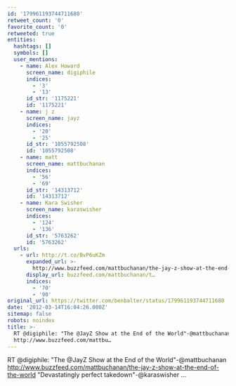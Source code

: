 ```yaml
---
id: '179961193744711680'
retweet_count: '0'
favorite_count: '0'
retweeted: true
entities:
  hashtags: []
  symbols: []
  user_mentions:
    - name: Alex Howard
      screen_name: digiphile
      indices:
        - '3'
        - '13'
      id_str: '1175221'
      id: '1175221'
    - name: j z
      screen_name: jayz
      indices:
        - '20'
        - '25'
      id_str: '1055792508'
      id: '1055792508'
    - name: matt
      screen_name: mattbuchanan
      indices:
        - '56'
        - '69'
      id_str: '14313712'
      id: '14313712'
    - name: Kara Swisher
      screen_name: karaswisher
      indices:
        - '124'
        - '136'
      id_str: '5763262'
      id: '5763262'
  urls:
    - url: http://t.co/BvP6uKZm
      expanded_url: >-
        http://www.buzzfeed.com/mattbuchanan/the-jay-z-show-at-the-end-of-the-world
      display_url: buzzfeed.com/mattbuchanan/t…
      indices:
        - '70'
        - '90'
original_url: https://twitter.com/benbalter/status/179961193744711680
date: '2012-03-14T16:04:26.000Z'
sitemap: false
robots: noindex
title: >-
  RT @digiphile: "The @JayZ Show at the End of the World"-@mattbuchanan
  http://www.buzzfeed.com/mattbu…
---
```


RT @digiphile: "The @JayZ Show at the End of the World"-@mattbuchanan http://www.buzzfeed.com/mattbuchanan/the-jay-z-show-at-the-end-of-the-world "Devastatingly perfect takedown"-@karaswisher ...
